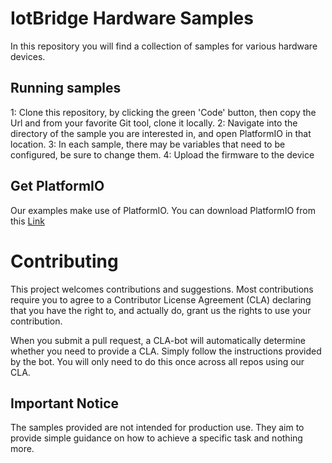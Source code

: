 # IotBridge Hardware Samples

In this repository you will find a collection of samples for various hardware devices.


## Running samples

1: Clone this repository, by clicking the green 'Code' button, then copy the Url and from your favorite Git tool, clone it locally.
2: Navigate into the directory of the sample you are interested in, and open PlatformIO in that location.
3: In each sample, there may be variables that need to be configured, be sure to change them.
4: Upload the firmware to the device

## Get PlatformIO

Our examples make use of PlatformIO.
You can download PlatformIO from this [Link](https://platformio.org/platformio-ide)

# Contributing

This project welcomes contributions and suggestions.  Most contributions require you to agree to a
Contributor License Agreement (CLA) declaring that you have the right to, and actually do, grant us
the rights to use your contribution.

When you submit a pull request, a CLA-bot will automatically determine whether you need to provide
a CLA. Simply follow the instructions provided by the bot. You will only need to do this once across all repos using our CLA.

## Important Notice

The samples provided are not intended for production use.
They aim to provide simple guidance on how to achieve a specific task and nothing more.